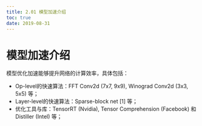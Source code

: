 ```yaml
---
title: 2.01 模型加速介绍
toc: true
date: 2019-08-31
---
```

# 模型加速介绍


模型优化加速能够提升网络的计算效率，具体包括：

- Op-level的快速算法：FFT Conv2d (7x7, 9x9), Winograd Conv2d (3x3, 5x5) 等；
- Layer-level的快速算法：Sparse-block net [1] 等；
- 优化工具与库：TensorRT (Nvidia), Tensor Comprehension (Facebook) 和 Distiller (Intel) 等；
